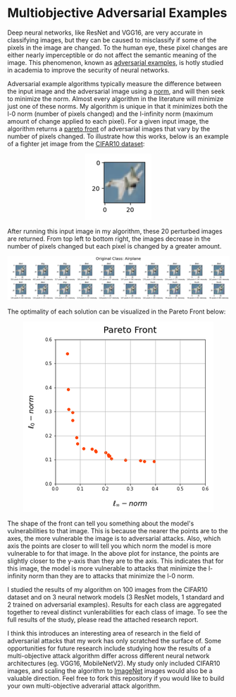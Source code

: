 # Multiobjective Adversarial Examples
Deep neural networks, like ResNet and VGG16, are very accurate in classifying images, but they can be caused to misclassify if some of the pixels in the image are changed. To the human eye, these pixel changes are either nearly imperceptible or do not affect the semantic meaning of the image. This phenomenon, known as [adversarial examples](https://pyimagesearch.com/2020/10/19/adversarial-images-and-attacks-with-keras-and-tensorflow/), is hotly studied in academia to improve the security of neural networks.

Adversarial example algorithms typically measure the difference between the input image and the adversarial image using a [norm](https://montjoile.medium.com/l0-norm-l1-norm-l2-norm-l-infinity-norm-7a7d18a4f40c), and will then seek to minimize the norm. Almost every  algorithm in the literature will minimize just one of these norms. My algorithm is unique in that it minimizes both the l-0 norm (number of pixels changed) and the l-infinity norm (maximum amount of change applied to each pixel). For a given input image, the algorithm returns a [pareto front](https://en.wikipedia.org/wiki/Pareto_front) of adversarial images that vary by the number of pixels changed. To illustrate how this works, below is an example of a fighter jet image from the [CIFAR10 dataset](https://en.wikipedia.org/wiki/CIFAR-10):

<p align="center">
  <img src="https://github.com/jaredratto22/multiobjective_adversarial_examples/blob/main/readme_images/original_jetplane.png" alt="original CIFAR10 jet image"/>
</p>

After running this input image in my algorithm, these 20 perturbed images are returned. From top left to bottom right, the images decrease in the number of pixels changed but each pixel is changed by a greater amount.

![Pareto Images](readme_images/set_of_images_jetplane.png)

The optimality of each solution can be visualized in the Pareto Front below:

<p align="center">
  <img src="https://github.com/jaredratto22/multiobjective_adversarial_examples/blob/main/readme_images/pareto_front_jetplane2.png" alt="Pareto Front"/>
</p>

The shape of the front can tell you something about the model's vulnerabilities to that image. This is because the nearer the points are to the axes, the more vulnerable the image is to adversarial attacks. Also, which axis the points are closer to will tell you which norm the model is more vulnerable to for that image. In the above plot for instance, the points are slightly closer to the y-axis than they are to the axis. This indicates that for this image, the model is more vulnerable to attacks that minimize the l-infinity norm than they are to attacks that minimize the l-0 norm.

I studied the results of my algorithm on 100 images from the CIFAR10 dataset and on 3 neural network models (3 ResNet models, 1 standard and 2 trained on adversarial examples). Results for each class are aggregated together to reveal distinct vunlerabilities for each class of image. To see the full results of the study, please read the attached research report.

I think this introduces an interesting area of research in the field of adversarial attacks that my work has only scratched the surface of. Some opportunities for future research include studying how the results of a multi-objective attack algorithm differ across different neural network architectures (eg. VGG16, MobileNetV2). My study only included CIFAR10 images, and scaling the algorithm to [ImageNet](https://www.image-net.org/) images would also be a valuable direction. Feel free to fork this repository if you would like to build your own multi-objective adverarial attack algorithm.
